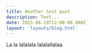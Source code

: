 ```yaml
---
title: Another test post
description: Test...
date: 2025-06-29T12:00:00.000Z
layout: 'layouts/blog.html'
---
```


La la lalalala lalalallalaa